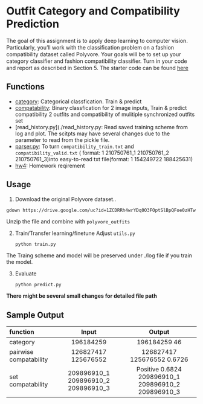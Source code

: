 # Outfit Category and Compatibility Prediction

The goal of this assignment is to apply deep learning to computer vision. Particularly, you’ll work with the classiﬁcation problem on a fashion compatibility dataset called Polyvore. Your goals will be to set up your category classiﬁer and fashion compatibility classiﬁer. Turn in your code and report as described in Section 5.
The starter code can be found [here](https://github.com/davidsonic/EE599-CV-Project)

## Functions

* [category](./category): Categorical classfication. Train & predict
* [compatability](./compatability): Binary classfication for 2 image inputs, Train & predict compatibility 2 outfits and compatibility of mulitiple synchronized outfits set
* [read_history.py](./read_history.py: Read saved training scheme from log and plot. The scitpts may have several changes due to the parameter to read from the pickle file.
* [parser.py](./parser.py): To turn `compatibility_train.txt` and `compatibility_valid.txt` ( format: 1 210750761_1 210750761_2 210750761_3)into easy-to-read txt file(format: 1 154249722 188425631)
* [hw4](./hw4.pdf): Homework reqirement


## Usage

1. Download the original Polyvore dataset..
```
gdown https://drive.google.com/uc?id=1ZCDRRh4wrYDq0O3FOptSlBpQFoe0zHTw
```
Unzip the file and combine with  `polyvore_outfits`

2. Train/Transfer learning/finetune
Adjust `utils.py`
   ```sh
   python train.py
   ```
The Traing scheme and model will be preserved under ./log file if you train the model.

3. Evaluate
   ```
   python predict.py
   ```
**There might be several small changes for detailed file path**

## Sample Output

| function  | Input | Output|
| :----- | :------: | :-------: |
|category | 196184259 | 196184259 46    |
|pairwise compatability| 126827417 125676552 | 126827417 125676552 0.6726 |
|set compatability |209896910_1 209896910_2 209896910_3 | Positive 0.6824 209896910_1 209896910_2 209896910_3 |
